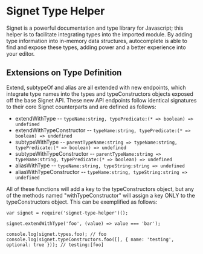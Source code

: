 # Signet Type Helper #

Signet is a powerful documentation and type library for Javascript; this helper is to facilitate integrating types into the imported module.  By adding type information into in-memory data structures, autocomplete is able to find and expose these types, adding power and a better experience into your editor.

## Extensions on Type Definition ##

Extend, subtypeOf and alias are all extended with new endpoints, which integrate type names into the types and typeConstructors objects exposed off the base Signet API. These new API endpoints follow identical signatures to their core Signet counterparts and are defined as follows:

- extendWithType -- `typeName:string, typePredicate:(* => boolean) => undefined`
- extendWithTypeConstructor -- `typeName:string, typePredicate:(* => boolean) => undefined`
- subtypeWithType -- `parentTypeName:string => typeName:string, typePredicate:(* => boolean) => undefined`
- subtypeWithTypeConstructor -- `parentTypeName:string => typeName:string, typePredicate:(* => boolean) => undefined`
- aliasWithType -- `typeName:string, typeString:string => undefined`
- aliasWithTypeConstructor -- `typeName:string, typeString:string => undefined`

All of these functions will add a key to the typeConstructors object, but any of the methods named "withTypeConstructor" will assign a key ONLY to the typeConstructors object. This can be exemplified as follows:

```
var signet = require('signet-type-helper')();

signet.extendWithType('foo', (value) => value === 'bar');

console.log(signet.types.foo); // foo
console.log(signet.typeConstructors.foo([], { name: 'testing', optional: true })); // testing:[foo]
```